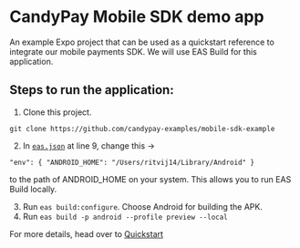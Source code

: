# CandyPay Mobile SDK demo app

An example Expo project that can be used as a quickstart reference to integrate our mobile payments SDK. We will use EAS Build for this application.

## Steps to run the application:

1. Clone this project.

```
git clone https://github.com/candypay-examples/mobile-sdk-example
```


2. In [`eas.json`](./eas.json) at line 9, change this ->

```
"env": { "ANDROID_HOME": "/Users/ritvij14/Library/Android" }
```

to the path of ANDROID_HOME on your system. This allows you to run EAS Build locally.

3. Run `eas build:configure`. Choose Android for building the APK.
4. Run `eas build -p android --profile preview --local`

For more details, head over to [Quickstart](https://docs.candypay.fun/mobile-sdk/quickstart.html)

